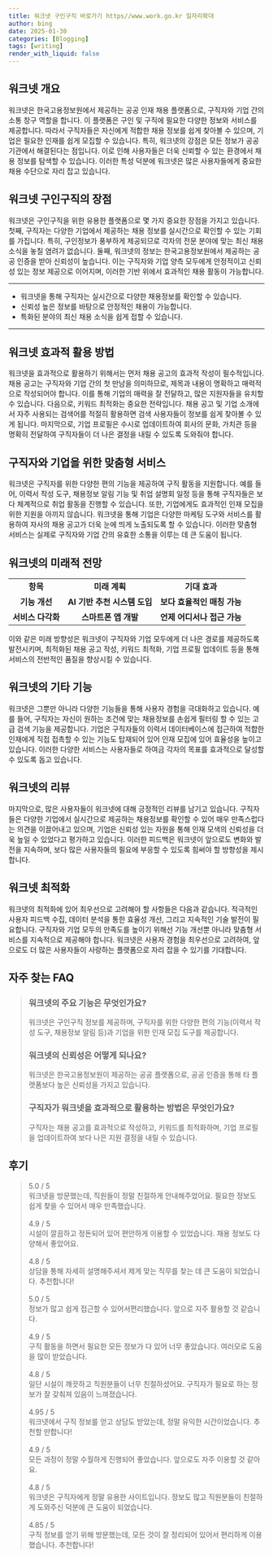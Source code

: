```yaml
---
title: 워크넷 구인구직 바로가기 https//www.work.go.kr 일자리확대
author: bing
date: 2025-01-30
categories: [Blogging]
tags: [writing]
render_with_liquid: false
---
```



<h2 id='워크넷_개요'>워크넷 개요</h2>

<p>워크넷은 한국고용정보원에서 제공하는 공공 인재 채용 플랫폼으로, 구직자와 기업 간의 소통 창구 역할을 합니다. 이 플랫폼은 구인 및 구직에 필요한 다양한 정보와 서비스를 제공합니다. 따라서 구직자들은 자신에게 적합한 채용 정보를 쉽게 찾아볼 수 있으며, 기업은 필요한 인재를 쉽게 모집할 수 있습니다. 특히, 워크넷의 강점은 모든 정보가 공공 기관에서 해결된다는 점입니다. 이로 인해 사용자들은 더욱 신뢰할 수 있는 환경에서 채용 정보를 탐색할 수 있습니다. 이러한 특성 덕분에 워크넷은 많은 사용자들에게 중요한 채용 수단으로 자리 잡고 있습니다.</p>

<h2 id='워크넷_구인구직의_장점'>워크넷 구인구직의 장점</h2>

<p>워크넷은 구인구직을 위한 유용한 플랫폼으로 몇 가지 중요한 장점을 가지고 있습니다. 첫째, 구직자는 다양한 기업에서 제공하는 채용 정보를 실시간으로 확인할 수 있는 기회를 가집니다. 특히, 구인정보가 풍부하게 제공되므로 각자의 전문 분야에 맞는 최신 채용 소식을 놓칠 염려가 없습니다. 둘째, 워크넷의 정보는 한국고용정보원에서 제공하는 공공 인증을 받아 신뢰성이 높습니다. 이는 구직자와 기업 양측 모두에게 안정적이고 신뢰성 있는 정보 제공으로 이어지며, 이러한 기반 위에서 효과적인 채용 활동이 가능합니다.</p>

<hr />

<ul>
    <li>워크넷을 통해 구직자는 실시간으로 다양한 채용정보를 확인할 수 있습니다.</li>
    <li>신뢰성 높은 정보를 바탕으로 안정적인 채용이 가능합니다.</li>
    <li>특화된 분야의 최신 채용 소식을 쉽게 접할 수 있습니다.</li>
</ul>

<hr />

<h2 id='워크넷_효과적_활용_방법'>워크넷 효과적 활용 방법</h2>

<p>워크넷을 효과적으로 활용하기 위해서는 먼저 채용 공고의 효과적 작성이 필수적입니다. 채용 공고는 구직자와 기업 간의 첫 만남을 의미하므로, 제목과 내용이 명확하고 매력적으로 작성되어야 합니다. 이를 통해 기업의 매력을 잘 전달하고, 많은 지원자들을 유치할 수 있습니다. 다음으로, 키워드 최적화는 중요한 전략입니다. 채용 공고 및 기업 소개에서 자주 사용되는 검색어를 적절히 활용하면 검색 사용자들이 정보를 쉽게 찾아볼 수 있게 됩니다. 마지막으로, 기업 프로필은 수시로 업데이트하여 회사의 문화, 가치관 등을 명확히 전달하여 구직자들이 더 나은 결정을 내릴 수 있도록 도와줘야 합니다.</p>

<h2 id='구직자와_기업을_위한_맞춤형_서비스'>구직자와 기업을 위한 맞춤형 서비스</h2>

<p>워크넷은 구직자를 위한 다양한 편의 기능을 제공하여 구직 활동을 지원합니다. 예를 들어, 이력서 작성 도구, 채용정보 알림 기능 및 취업 설명회 일정 등을 통해 구직자들은 보다 체계적으로 취업 활동을 진행할 수 있습니다. 또한, 기업에게도 효과적인 인재 모집을 위한 지원을 아끼지 않습니다. 워크넷을 통해 기업은 다양한 마케팅 도구와 서비스를 활용하여 자사의 채용 공고가 더욱 눈에 띄게 노출되도록 할 수 있습니다. 이러한 맞춤형 서비스는 실제로 구직자와 기업 간의 유효한 소통을 이루는 데 큰 도움이 됩니다.</p>

<h2 id='워크넷의_미래적_전망'>워크넷의 미래적 전망</h2>

<table>
    <tr>
        <td style="text-align: center; height: 17px;"><b>항목</b></td>
        <td style="text-align: center; height: 17px;"><b>미래 계획</b></td>
        <td style="text-align: center; height: 17px;"><b>기대 효과</b></td>
    </tr>
    <tr>
        <td style="text-align: center; height: 17px;"><b>기능 개선</b></td>
        <td style="text-align: center; height: 17px;"><b>AI 기반 추천 시스템 도입</b></td>
        <td style="text-align: center; height: 17px;"><b>보다 효율적인 매칭 가능</b></td>
    </tr>
    <tr>
        <td style="text-align: center; height: 17px;"><b>서비스 다각화</b></td>
        <td style="text-align: center; height: 17px;"><b>스마트폰 앱 개발</b></td>
        <td style="text-align: center; height: 17px;"><b>언제 어디서나 접근 가능</b></td>
    </tr>
</table>

<p>이와 같은 미래 방향성은 워크넷이 구직자와 기업 모두에게 더 나은 경로를 제공하도록 발전시키며, 최적화된 채용 공고 작성, 키워드 최적화, 기업 프로필 업데이트 등을 통해 서비스의 전반적인 품질을 향상시킬 수 있습니다.</p>

<h2 id='워크넷의_기타_기능'>워크넷의 기타 기능</h2>

<p>워크넷은 그뿐만 아니라 다양한 기능들을 통해 사용자 경험을 극대화하고 있습니다. 예를 들어, 구직자는 자신이 원하는 조건에 맞는 채용정보를 손쉽게 필터링 할 수 있는 고급 검색 기능을 제공합니다. 기업은 구직자들의 이력서 데이터베이스에 접근하여 적합한 인재에게 직접 접촉할 수 있는 기능도 탑재되어 있어 인재 모집에 있어 효율성을 높이고 있습니다. 이러한 다양한 서비스는 사용자들로 하여금 각자의 목표를 효과적으로 달성할 수 있도록 돕고 있습니다.</p>

<h2 id='워크넷의_리뷰'>워크넷의 리뷰</h2>

<p>마지막으로, 많은 사용자들이 워크넷에 대해 긍정적인 리뷰를 남기고 있습니다. 구직자들은 다양한 기업에서 실시간으로 제공하는 채용정보를 확인할 수 있어 매우 만족스럽다는 의견을 이끌어내고 있으며, 기업은 신뢰성 있는 자원을 통해 인재 모색의 신뢰성을 더욱 높일 수 있었다고 평가하고 있습니다. 이러한 피드백은 워크넷이 앞으로도 변화와 발전을 지속하며, 보다 많은 사용자들의 필요에 부응할 수 있도록 힘써야 할 방향성을 제시합니다.</p>

<h2 id='워크넷_최적화'>워크넷 최적화</h2>

<p>워크넷의 최적화에 있어 최우선으로 고려해야 할 사항들은 다음과 같습니다. 적극적인 사용자 피드백 수집, 데이터 분석을 통한 효율성 개선, 그리고 지속적인 기술 발전이 필요합니다. 구직자와 기업 모두의 만족도를 높이기 위해선 기능 개선뿐 아니라 맞춤형 서비스를 지속적으로 제공해야 합니다. 워크넷은 사용자 경험을 최우선으로 고려하여, 앞으로도 더 많은 사용자들이 사랑하는 플랫폼으로 자리 잡을 수 있기를 기대합니다.</p>


<h2 id='자주_찾는_FAQ'>자주 찾는 FAQ</h2>
<div itemscope="" itemtype="https://schema.org/FAQPage"> 
<blockquote> 
<div itemscope="" itemprop="mainEntity" itemtype="https://schema.org/Question"> 
<h3 itemprop="name">워크넷의 주요 기능은 무엇인가요?</h3> 
<div itemscope="" itemprop="acceptedAnswer" itemtype="https://schema.org/Answer"> 
<span itemprop="text"> 
<p>워크넷은 구인구직 정보를 제공하며, 구직자를 위한 다양한 편의 기능(이력서 작성 도구, 채용정보 알림 등)과 기업을 위한 인재 모집 도구를 제공합니다.</p> 
</span> 
</div> 
</div> 

<div itemscope="" itemprop="mainEntity" itemtype="https://schema.org/Question"> 
<h3 itemprop="name">워크넷의 신뢰성은 어떻게 되나요?</h3> 
<div itemscope="" itemprop="acceptedAnswer" itemtype="https://schema.org/Answer"> 
<span itemprop="text"> 
<p>워크넷은 한국고용정보원이 제공하는 공공 플랫폼으로, 공공 인증을 통해 타 플랫폼보다 높은 신뢰성을 가지고 있습니다.</p> 
</span> 
</div> 
</div> 

<div itemscope="" itemprop="mainEntity" itemtype="https://schema.org/Question"> 
<h3 itemprop="name">구직자가 워크넷을 효과적으로 활용하는 방법은 무엇인가요?</h3> 
<div itemscope="" itemprop="acceptedAnswer" itemtype="https://schema.org/Answer"> 
<span itemprop="text"> 
<p>구직자는 채용 공고를 효과적으로 작성하고, 키워드를 최적화하며, 기업 프로필을 업데이트하여 보다 나은 지원 결정을 내릴 수 있습니다.</p> 
</span> 
</div> 
</div> 
</blockquote> 
</div>
<h2 id='후기'>후기</h2>
<div itemscope itemtype="https://schema.org/Product">
  <blockquote>
  <div itemprop="review" itemscope itemtype="https://schema.org/Review">
      <div itemprop="reviewRating" itemscope itemtype="https://schema.org/Rating"> <span itemprop="ratingValue">5.0</span> / <span itemprop="bestRating">5</span> </div>
      <span itemprop="reviewBody">워크넷을 방문했는데, 직원들이 정말 친절하게 안내해주었어요. 필요한 정보도 쉽게 찾을 수 있어서 매우 만족했습니다.</span>
  </div>
  <br>
  <div itemprop="review" itemscope itemtype="https://schema.org/Review">
      <div itemprop="reviewRating" itemscope itemtype="https://schema.org/Rating"> <span itemprop="ratingValue">4.9</span> / <span itemprop="bestRating">5</span> </div>
      <span itemprop="reviewBody">시설이 깔끔하고 정돈되어 있어 편안하게 이용할 수 있었습니다. 채용 정보도 다양해서 좋았어요.</span>
  </div>
  <br>
  <div itemprop="review" itemscope itemtype="https://schema.org/Review">
      <div itemprop="reviewRating" itemscope itemtype="https://schema.org/Rating"> <span itemprop="ratingValue">4.8</span> / <span itemprop="bestRating">5</span> </div>
      <span itemprop="reviewBody">상담을 통해 자세히 설명해주셔서 제게 맞는 직무를 찾는 데 큰 도움이 되었습니다. 추천합니다!</span>
  </div>
  <br>
  <div itemprop="review" itemscope itemtype="https://schema.org/Review">
      <div itemprop="reviewRating" itemscope itemtype="https://schema.org/Rating"> <span itemprop="ratingValue">5.0</span> / <span itemprop="bestRating">5</span> </div>
      <span itemprop="reviewBody">정보가 많고 쉽게 접근할 수 있어서편리했습니다. 앞으로 자주 활용할 것 같습니다.</span>
  </div>
  <br>
  <div itemprop="review" itemscope itemtype="https://schema.org/Review">
      <div itemprop="reviewRating" itemscope itemtype="https://schema.org/Rating"> <span itemprop="ratingValue">4.9</span> / <span itemprop="bestRating">5</span> </div>
      <span itemprop="reviewBody">구직 활동을 하면서 필요한 모든 정보가 다 있어 너무 좋았습니다. 여러모로 도움을 많이 받았습니다.</span>
  </div>
  <br>
  <div itemprop="review" itemscope itemtype="https://schema.org/Review">
      <div itemprop="reviewRating" itemscope itemtype="https://schema.org/Rating"> <span itemprop="ratingValue">4.8</span> / <span itemprop="bestRating">5</span> </div>
      <span itemprop="reviewBody">일단 시설이 깨끗하고 직원분들이 너무 친절하셨어요. 구직자가 필요로 하는 정보가 잘 갖춰져 있음이 느껴졌습니다.</span>
  </div>
  <br>
  <div itemprop="review" itemscope itemtype="https://schema.org/Review">
      <div itemprop="reviewRating" itemscope itemtype="https://schema.org/Rating"> <span itemprop="ratingValue">4.95</span> / <span itemprop="bestRating">5</span> </div>
      <span itemprop="reviewBody">워크넷에서 구직 정보를 얻고 상담도 받았는데, 정말 유익한 시간이었습니다. 추천할 만합니다!</span>
  </div>
  <br>
  <div itemprop="review" itemscope itemtype="https://schema.org/Review">
      <div itemprop="reviewRating" itemscope itemtype="https://schema.org/Rating"> <span itemprop="ratingValue">4.9</span> / <span itemprop="bestRating">5</span> </div>
      <span itemprop="reviewBody">모든 과정이 정말 수월하게 진행되어 좋았습니다. 앞으로도 자주 이용할 것 같아요.</span>
  </div>
  <br>
  <div itemprop="review" itemscope itemtype="https://schema.org/Review">
      <div itemprop="reviewRating" itemscope itemtype="https://schema.org/Rating"> <span itemprop="ratingValue">4.8</span> / <span itemprop="bestRating">5</span> </div>
      <span itemprop="reviewBody">워크넷은 구직자에게 정말 유용한 사이트입니다. 정보도 많고 직원분들이 친절하게 도와주신 덕분에 큰 도움이 되었습니다.</span>
  </div>
  <br>
  <div itemprop="review" itemscope itemtype="https://schema.org/Review">
      <div itemprop="reviewRating" itemscope itemtype="https://schema.org/Rating"> <span itemprop="ratingValue">4.85</span> / <span itemprop="bestRating">5</span> </div>
      <span itemprop="reviewBody">구직 정보를 얻기 위해 방문했는데, 모든 것이 잘 정리되어 있어서 편리하게 이용했습니다. 추천합니다!</span>
  </div>
  </blockquote>
</div>
